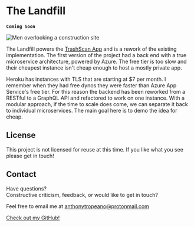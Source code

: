 # The Landfill

**`Coming Soon`**

![Men overlooking a construction site](https://images.unsplash.com/photo-1541888946425-d81bb19240f5?ixlib=rb-4.0.3&ixid=MnwxMjA3fDB8MHxwaG90by1wYWdlfHx8fGVufDB8fHx8&auto=format&fit=crop&w=1170&q=80)

The Landfill powers the [TrashScan App](https://github.com/iiTONELOC/trashscan-app) and is a rework of the existing implementation. The first version of the project had a back end with a true microservice architecture, powered by Azure. The free tier is too slow and their cheapest instance isn't cheap enough to host a mostly private app.

Heroku has instances with TLS that are starting at $7 per month. I remember when they had free dynos they were faster than Azure App Service's free tier. For this reason the backend has been reworked from a RESTful to a GraphQL API and refactored to work on one instance. With a modular approach, if the time to scale does come, we can separate it back to individual microservices. The main goal here is to demo the idea for cheap.

## License

This project is not licensed for reuse at this time. If you like what you see please get in touch!

## Contact

Have questions?  
Constructive criticism, feedback, or would like to get in touch?

Feel free to email me at [anthonytropeano@protonmail.com](mailto:anthonytropeano@protonmail.com)

[Check out my GitHub!](https://github.com/iiTONELOC)

